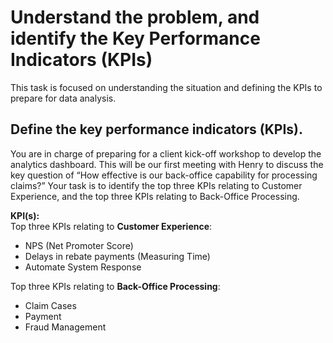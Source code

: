 # Understand the problem, and identify the Key Performance Indicators (KPIs)

This task is focused on understanding the situation and defining the KPIs to prepare for data analysis.

## Define the key performance indicators (KPIs).

You are in charge of preparing for a client kick-off workshop to develop the analytics dashboard. This will be our first meeting with Henry to discuss the key question of “How effective is our back-office capability for processing claims?” Your task is to identify the top three KPIs relating to Customer Experience, and the top three KPIs relating to Back-Office Processing.

**KPI(s):**<br>
  Top three KPIs relating to __Customer Experience__:
  - NPS (Net Promoter Score)
  - Delays in rebate payments (Measuring Time)
  - Automate System Response

  Top three KPIs relating to __Back-Office Processing__:
  - Claim Cases
  - Payment
  - Fraud Management
